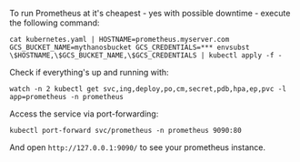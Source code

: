 To run Prometheus at it's cheapest - yes with possible downtime - execute the following command:

```
cat kubernetes.yaml | HOSTNAME=prometheus.myserver.com GCS_BUCKET_NAME=mythanosbucket GCS_CREDENTIALS=*** envsubst \$HOSTNAME,\$GCS_BUCKET_NAME,\$GCS_CREDENTIALS | kubectl apply -f -
```

Check if everything's up and running with:

```
watch -n 2 kubectl get svc,ing,deploy,po,cm,secret,pdb,hpa,ep,pvc -l app=prometheus -n prometheus
```

Access the service via port-forwarding:

```
kubectl port-forward svc/prometheus -n prometheus 9090:80
```

And open `http://127.0.0.1:9090/` to see your prometheus instance.